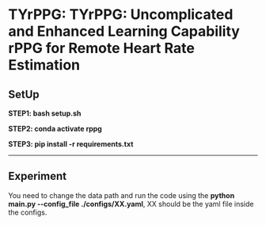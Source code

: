 # TYrPPG: TYrPPG: Uncomplicated and Enhanced Learning Capability rPPG for Remote Heart Rate Estimation


## SetUp


**STEP1: bash setup.sh**

**STEP2: conda activate rppg**

**STEP3: pip install -r requirements.txt**

---

## Experiment


You need to change the data path and run the code using the **python main.py --config_file ./configs/XX.yaml**,  XX should be the yaml file inside the configs.




